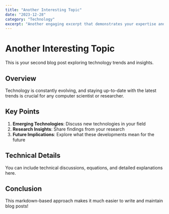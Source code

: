 ```yaml
---
title: "Another Interesting Topic"
date: "2023-12-28"
category: "Technology"
excerpt: "Another engaging excerpt that demonstrates your expertise and insights in your field of study..."
---
```


# Another Interesting Topic

This is your second blog post exploring technology trends and insights.

## Overview

Technology is constantly evolving, and staying up-to-date with the latest trends is crucial for any computer scientist or researcher.

## Key Points

1. **Emerging Technologies**: Discuss new technologies in your field
2. **Research Insights**: Share findings from your research
3. **Future Implications**: Explore what these developments mean for the future

## Technical Details

You can include technical discussions, equations, and detailed explanations here.

## Conclusion

This markdown-based approach makes it much easier to write and maintain blog posts!
